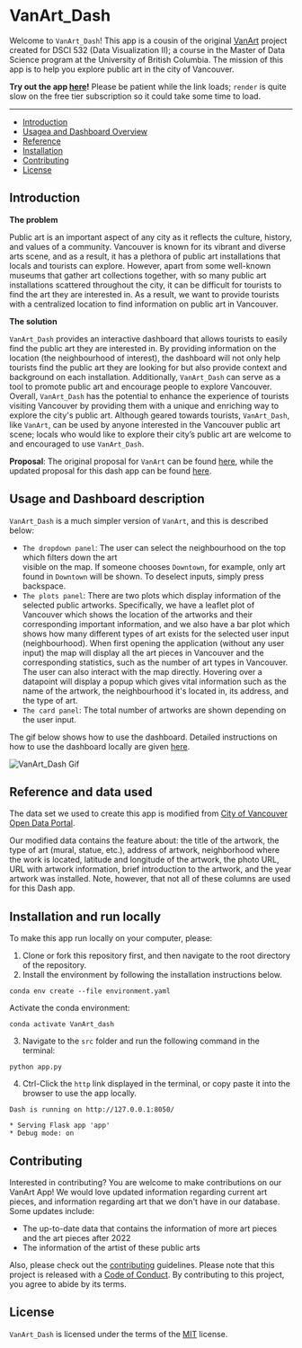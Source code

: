 # VanArt_Dash

Welcome to `VanArt_Dash`! This app is a cousin of the original [VanArt](https://github.com/UBC-MDS/VanArt) project created for DSCI 532 (Data Visualization II); a course in the Master of Data Science program at the University of British Columbia. The mission of this app is to help you explore public art in the city of Vancouver.

**Try out the app [here](https://five32-ia-vanart-dash.onrender.com)!** Please be patient while the link loads; `render` is quite slow on the free tier subscription so it could take some time to load. 

---

- [Introduction](#introduction)
- [Usagea and Dashboard Overview](#usage-and-dashboard-description)
- [Reference](#reference-and-data-used)
- [Installation](#installation-and-run-locally)
- [Contributing](#contributing)
- [License](#license)

## Introduction

**The problem**

Public art is an important aspect of any city as it reflects the culture, history, and values of a community. Vancouver is known for its vibrant and diverse arts scene, and as a result, it has a plethora of public art installations that locals and tourists can explore. However, apart from some well-known museums that gather art collections together, with so many public art installations scattered throughout the city, it can be difficult for tourists to find the art they are interested in. As a result, we want to provide tourists with a centralized location to find information on public art in Vancouver.

**The solution**

`VanArt_Dash` provides an interactive dashboard that allows tourists to easily find the public art they are interested in. By providing information on the location (the neighbourhood of interest), the dashboard will not only help tourists find the public art they are looking for but also provide context and background on each installation. Additionally, `VanArt_Dash` can serve as a tool to promote public art and encourage people to explore Vancouver. Overall, `VanArt_Dash` has the potential to enhance the experience of tourists visiting Vancouver by providing them with a unique and enriching way to explore the city's public art. Although geared towards tourists, `VanArt_Dash`, like `VanArt`, can be used by anyone interested in the Vancouver public art scene; locals who would like to explore their city’s public art are welcome to and encouraged to use `VanArt_Dash`.

**Proposal**: The original proposal for `VanArt` can be found [here](https://github.com/UBC-MDS/VanArt/blob/main/reports/proposal.md), while the updated proposal for this dash app can be found [here](reports/proposal.md).


## Usage and Dashboard description

`VanArt_Dash` is a much simpler version of `VanArt`, and this is described below:
-   `The dropdown panel`: The user can select the neighbourhood on the top which filters down the art  
    visible on the map. If someone chooses `Downtown`, for example, only art found in `Downtown`
    will be shown. To deselect inputs, simply press backspace. 
-   `The plots panel`: There are two plots which display information of the selected public artworks. Specifically, we have a leaflet plot of Vancouver which shows the location of the artworks and their corresponding important information, and we also have a bar plot which shows how many different types of art exists for the selected user input (neighbourhood). When first opening the application (without any user input) the map will display all the art pieces in Vancouver and the corresponding statistics, such as the number of art types in Vancouver. The user can also interact with the map directly. Hovering over a datapoint will display a popup which gives vital information such as the name of the artwork, the neighbourhood it's located in, its address, and the type of art.  
-   `The card panel`: The total number of artworks are shown depending on the user input.

The gif below shows how to use the dashboard. Detailed instructions on how to use the dashboard locally are given [here](#installation-and-run-locally).

![VanArt_Dash Gif](Animation.gif)

## Reference and data used

The data set we used to create this app is modified from [City of Vancouver Open Data Portal](https://opendata.vancouver.ca/explore/dataset/public-art/export/).

Our modified data contains the feature about: the title of the artwork, the type of art (mural, statue, etc.), address of artwork, neighborhood where the work is located, latitude and longitude of the artwork, the photo URL, URL with artwork information, brief introduction to the artwork, and the year artwork was installed. Note, however, that not all of these columns are used for this Dash app. 


## Installation and run locally

To make this app run locally on your computer, please:

1. Clone or fork this repository first, and then navigate to the root directory of the repository.
2. Install the environment by following the installation instructions below.

```{bash}
conda env create --file environment.yaml
```
Activate the conda environment:
```{bash}
conda activate VanArt_dash
```
3. Navigate to the `src` folder and run the following command in the terminal:

```{bash}
python app.py
```

4. Ctrl-Click the `http` link displayed in the terminal, or copy paste it into the browser to use the app locally.
```{bash}
Dash is running on http://127.0.0.1:8050/

* Serving Flask app 'app'
* Debug mode: on
```

## Contributing

Interested in contributing? You are welcome to make contributions on our VanArt App! We would love updated information regarding current art pieces, and information regarding art that we don't have in our database. Some updates include:
-   The up-to-date data that contains the information of more art pieces and the art pieces after 2022
-   The information of the artist of these public arts

Also, please check out the [contributing](CONTRIBUTING.md) guidelines. Please note that this project is released with a [Code of Conduct](CODE_OF_CONDUCT.md). By contributing to this project, you agree to abide by its terms.


## License

`VanArt_Dash` is licensed under the terms of the [MIT](LICENSE) license.

